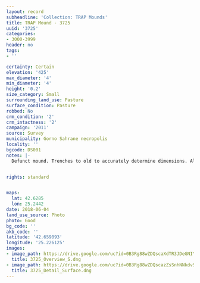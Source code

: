 ```yaml
---
layout: record
subheadline: 'Collection: TRAP Mounds'
title: TRAP Mound - 3725
uuid: '3725'
categories:
- 3000-3999
header: no
tags:
- ''

certainty: Certain
elevation: '425'
max_diameter: '4'
min_diameter: '4'
height: '0.2'
size_category: Small
surrounding_land_use: Pasture
surface_condition: Pasture
robbed: No
crm_condition: '2'
crm_intactness: '2'
campaign: '2011'
source: Survey
municipality: Gorno Sahrane necropolis
locality: ''
bgcode: DS001
notes: |-
  Defunct mound. Trenches to old to accurately determine dimensions. Almost completely flat, minimal profile.


rights: standard


maps:
  lat: 42.6285
  lon: 25.2442
date: 2018-06-04
land_use_source: Photo
photo: Good
bg_code: ''
akb_code: ''
latitude: '42.659093'
longitude: '25.226125'
images:
- image_path: https://drive.google.com/uc?id=0B3Rg88wZDQscaXdTR3JDeGNIYUk
  title: 3725_Overview_S.dng
- image_path: https://drive.google.com/uc?id=0B3Rg88wZDQscazZsSnhNNkdvSkE
  title: 3725_Detail_Surface.dng
---
```

